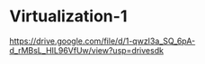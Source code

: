 # Virtualization-1
https://drive.google.com/file/d/1-qwzI3a_SQ_6pA-d_rMBsL_HIL96VfUw/view?usp=drivesdk
